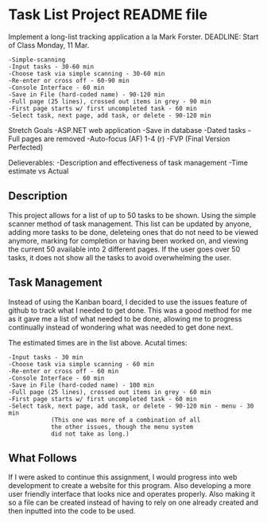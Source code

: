 # Task List Project README file

Implement a long-list tracking application a la Mark Forster.
	DEADLINE: Start of Class Monday, 11 Mar.
	
	-Simple-scanning
	-Input tasks - 30-60 min
	-Choose task via simple scanning - 30-60 min
	-Re-enter or cross off - 60-90 min
	-Console Interface - 60 min
	-Save in File (hard-coded name) - 90-120 min
	-Full page (25 lines), crossed out items in grey - 90 min
	-First page starts w/ first uncompleted task - 60 min
	-Select task, next page, add task, or delete - 90-120 min
	
	
Stretch Goals
	-ASP.NET web application
	-Save in database
	-Dated tasks
	-Full pages are removed
	-Auto-focus (AF) 1-4 (r)
	-FVP (Final Version Perfected)
	
Delieverables:
	-Description and effectiveness of task management
	-Time estimate vs Actual

## Description
 This project allows for a list of up to 50 tasks to be shown. Using the simple scanner method of
task management. This list can be updated by anyone, adding more tasks to be done, deleteing ones
that do not need to be viewed anymore, marking for completion or having been worked on, and viewing
the current 50 available into 2 different pages. If the user goes over 50 tasks, it does not show
all the tasks to avoid overwhelming the user.

## Task Management
 Instead of using the Kanban board, I decided to use the issues feature of github to track what I needed
to get done. This was a good method for me as it gave me a list of what needed to be done, allowing me to
progress continually instead of wondering what was needed to get done next.

The estimated times are in the list above.
Acutal times:

	-Input tasks - 30 min
	-Choose task via simple scanning - 60 min
	-Re-enter or cross off - 60 min
	-Console Interface - 60 min
	-Save in File (hard-coded name) - 100 min
	-Full page (25 lines), crossed out items in grey - 60 min
	-First page starts w/ first uncompleted task - 60 min
	-Select task, next page, add task, or delete - 90-120 min - menu - 30 min		
				(This one was more of a combination of all
				the other issues, though the menu system
				did not take as long.)
				
## What Follows
 If I were asked to continue this assignment, I would progress into web development to create a website for
this program. Also developing a more user friendly interface that looks nice and operates properly. Also making
it so a file can be created instead of having to rely on one already created and then inputted into the code to
be used.
